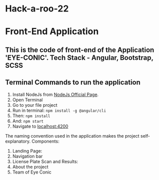 # Hack-a-roo-22

# Front-End Application
## This is the code of front-end of the Application 'EYE-CONIC'. Tech Stack - Angular, Bootstrap, SCSS

## Terminal Commands to run the application

1. Install NodeJs from [NodeJs Official Page](https://nodejs.org/en).
2. Open Terminal
3. Go to your file project
4. Run in terminal: ```npm install -g @angular/cli```
5. Then: ```npm install```
6. And: ```npm start```
7. Navigate to [localhost:4200](localhost:4200)

The naming convention used in the application makes the project self-explanatory. 
Components:
1. Landing Page:
2. Navigation bar
3. License Plate Scan and Results:
4. About the project
5. Team of Eye Conic
